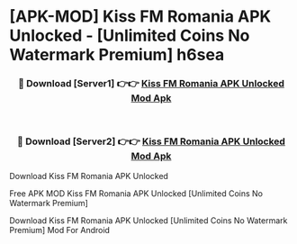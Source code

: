 # [APK-MOD] Kiss FM Romania APK Unlocked - [Unlimited Coins No Watermark Premium] h6sea



<div align="center">
<h3>🔴 Download [Server1] 👉👉 <a href="https://momento.my/?title=Kiss_FM_Romania_APK_Unlocked">Kiss FM Romania APK Unlocked Mod Apk</a></h3><br>

<h3>🔴 Download [Server2] 👉👉 <a href="https://momento.my/?title=Kiss_FM_Romania_APK_Unlocked">Kiss FM Romania APK Unlocked Mod Apk</a></h3>
</div>



Download Kiss FM Romania APK Unlocked 

Free APK MOD Kiss FM Romania APK Unlocked [Unlimited Coins No Watermark Premium]

Download Kiss FM Romania APK Unlocked [Unlimited Coins No Watermark Premium] Mod For Android
